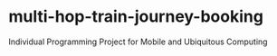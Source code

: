 multi-hop-train-journey-booking
===============================

Individual Programming Project for Mobile and Ubiquitous Computing
